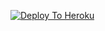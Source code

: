 [![Deploy To Heroku](https://www.herokucdn.com/deploy/button.svg)](https://heroku.com/deploy?template=https://github.com/Krishna00008/manish)
